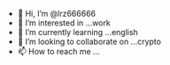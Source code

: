 - 👋 Hi, I’m @lrz666666
- 👀 I’m interested in ...work
- 🌱 I’m currently learning ...english
- 💞️ I’m looking to collaborate on ...crypto
- 📫 How to reach me ...

<!---
lrz666666/lrz666666 is a ✨ special ✨ repository because its `README.md` (this file) appears on your GitHub profile.
You can click the Preview link to take a look at your changes.
--->
